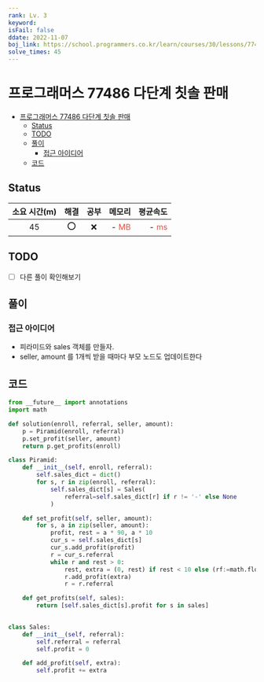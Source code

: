 ```yaml
---
rank: Lv. 3
keyword:
isFail: false
ddate: 2022-11-07
boj_link: https://school.programmers.co.kr/learn/courses/30/lessons/77486
solve_times: 45
---
```


# 프로그래머스 77486 다단계 칫솔 판매

- [프로그래머스 77486 다단계 칫솔 판매](#프로그래머스-77486-다단계-칫솔-판매)
  - [Status](#status)
  - [TODO](#todo)
  - [풀이](#풀이)
    - [접근 아이디어](#접근-아이디어)
  - [코드](#코드)


## Status

| 소요 시간(m) | 해결  | 공부  |                                  메모리 |                                평균속도 |
| :----------: | :---: | :---: | --------------------------------------: | --------------------------------------: |
|      45      |   ⭕️   |   ❌   | - <span style="color:#e74c3c">MB</span> | - <span style="color:#e74c3c">ms</span> |

## TODO
- [ ] 다른 풀이 확인해보기 

## 풀이
### 접근 아이디어
- 피라미드와 sales 객체를 만들자.
- seller, amount 를 1개씩 받을 때마다 부모 노드도 업데이트한다

## 코드
```py
from __future__ import annotations
import math

def solution(enroll, referral, seller, amount):
    p = Piramid(enroll, referral)
    p.set_profit(seller, amount)
    return p.get_profits(enroll)

class Piramid:
    def __init__(self, enroll, referral):
        self.sales_dict = dict()
        for s, r in zip(enroll, referral):
            self.sales_dict[s] = Sales(
                referral=self.sales_dict[r] if r != '-' else None
            )

    def set_profit(self, seller, amount):
        for s, a in zip(seller, amount):
            profit, rest = a * 90, a * 10
            cur_s = self.sales_dict[s]
            cur_s.add_profit(profit)
            r = cur_s.referral
            while r and rest > 0:
                rest, extra = (0, rest) if rest < 10 else (rf:=math.floor(rest*0.1), rest-rf)
                r.add_profit(extra)
                r = r.referral

    def get_profits(self, sales):
        return [self.sales_dict[s].profit for s in sales]
    

class Sales:
    def __init__(self, referral):
        self.referral = referral
        self.profit = 0

    def add_profit(self, extra):
        self.profit += extra

```

